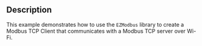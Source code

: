 ## Description

This example demonstrates how to use the `EZModbus` library to create a Modbus TCP Client that communicates with a Modbus TCP server over Wi-Fi.